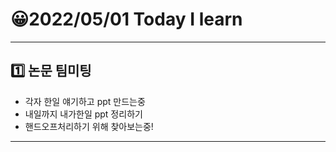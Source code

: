 # 😀2022/05/01 Today I learn
-------------------------
## 1️⃣ 논문 팀미팅
  * 각자 한일 얘기하고 ppt 만드는중
  * 내일까지 내가한일 ppt 정리하기
  * 핸드오프처리하기 위해 찾아보는중!
------------------------

